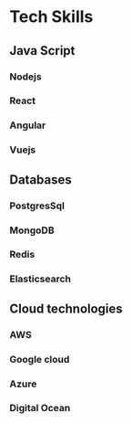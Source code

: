 # Tech Skills

## Java Script

### Nodejs

### React

### Angular

### Vuejs

## Databases

### PostgresSql

### MongoDB

### Redis

### Elasticsearch

## Cloud technologies

### AWS

### Google cloud

### Azure

### Digital Ocean
